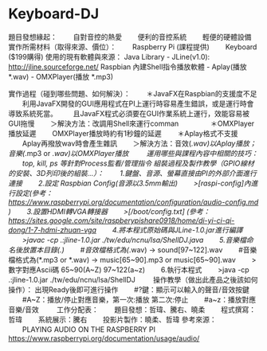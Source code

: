 # Keyboard-DJ
題目發想緣起：
　　自對音控的熱愛
　　便利的音控系統
　　輕便的硬體設備
實作所需材料（取得來源、價位）：
　　Raspberry Pi (課程提供)
　　Keyboard ($199購得)
使用的現有軟體與來源：
    Java Library - JLine(v1.0): http://jline.sourceforge.net/ 
    Raspbian 內建Shell指令播放軟體
     - Aplay(播放 *.wav)
     - OMXPlayer(播放 *.mp3)

實作過程（碰到哪些問題、如何解決）：
　　＊JavaFX在Raspbian的支援度不足
　　利用JavaFX開發的GUI應用程式在PI上運行時容易產生錯誤，或是運行時會導致系統死當。
　　且JavaFX程式必須要在GUI作業系統上運行，效能容易被GUI拖慢
　　＞解決方法：改調用Shell來運行comman
　　
　　＊OMXPlayer播放延遲
　　OMXPlayer播放時約有1秒鐘的延遲
　　＊Aplay格式不支援
　　Aplay再撥放wav時會產生雜訊
　　＞解決方法：音效(*.wav)以Aplay播放；音樂(*.mp3 or *.wav)以OMXPlayer播放
　　
運用哪些與課程內容中相關的技巧：
　　top, kill, ps 等針對Process監看/管理指令
組裝過程及製作教學（GPIO線材的安裝、3D列印後的組裝...）：
　　1.鍵盤、音源、螢幕直接由PI的外部介面進行連接
　　2.設定 Raspbian Config(音源以3.5mm輸出)
　　>[raspi-config]內進行設定(參考：https://www.raspberrypi.org/documentation/configuration/audio-config.md )
　　3.設置HDMI轉VGA轉接器
　　>[/boot/config.txt] (參考：https://sites.google.com/site/raspberypishare0918/home/di-yi-ci-qi-dong/1-7-hdmi-zhuan-vga
　　4.將本程式原始碼與JLine-1.0.jar進行編譯
　　>javac -cp .:jline-1.0.jar ./tw/edu/ncnu/lsa/ShellDJ.java
　　5.音樂檔命名後放置本目錄(.)
　　#音效檔格式為(*.wav) -> sound[97~122].wav
　　#音樂檔格式為(*.mp3 or *.wav) -> music[65~90].mp3 or music[65~90].wav
　　>數字對應Ascii碼 65~90(A~Z) 97~122(a~z)
　　6.執行本程式
　　>java -cp .:jline-1.0.jar ./tw/edu/ncnu/lsa/ShellDJ
　　
操作教學（做出此產品之後該如何操作）：
    出現Ready後即可進行操作
　　#?鍵：顯示可以輸入的聲音/音效按鍵
　　#A~Z：播放/停止對應音樂，第一次:播放 第二次:停止
　　#a~z：播放對應音樂/音效
　　
工作分配表：
　　題目發想：哲瑋、騰右、曉柔
　　程式撰寫：哲瑋
　　系統展示：騰右
　　投影片製作：曉柔、哲瑋
參考來源：
　　PLAYING AUDIO ON THE RASPBERRY PI
　　https://www.raspberrypi.org/documentation/usage/audio/
